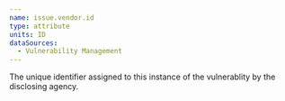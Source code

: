 ```yaml
---
name: issue.vendor.id
type: attribute
units: ID
dataSources:
  - Vulnerability Management
---
```


The unique identifier assigned to this instance of the vulnerablity by the disclosing agency.
